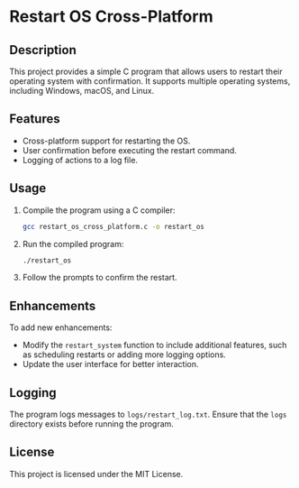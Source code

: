 # Restart OS Cross-Platform

## Description
This project provides a simple C program that allows users to restart their operating system with confirmation. It supports multiple operating systems, including Windows, macOS, and Linux.

## Features
- Cross-platform support for restarting the OS.
- User confirmation before executing the restart command.
- Logging of actions to a log file.

## Usage
1. Compile the program using a C compiler:
   ```bash
   gcc restart_os_cross_platform.c -o restart_os
   ```
2. Run the compiled program:
   ```bash
   ./restart_os
   ```
3. Follow the prompts to confirm the restart.

## Enhancements
To add new enhancements:
- Modify the `restart_system` function to include additional features, such as scheduling restarts or adding more logging options.
- Update the user interface for better interaction.

## Logging
The program logs messages to `logs/restart_log.txt`. Ensure that the `logs` directory exists before running the program.

## License
This project is licensed under the MIT License.
